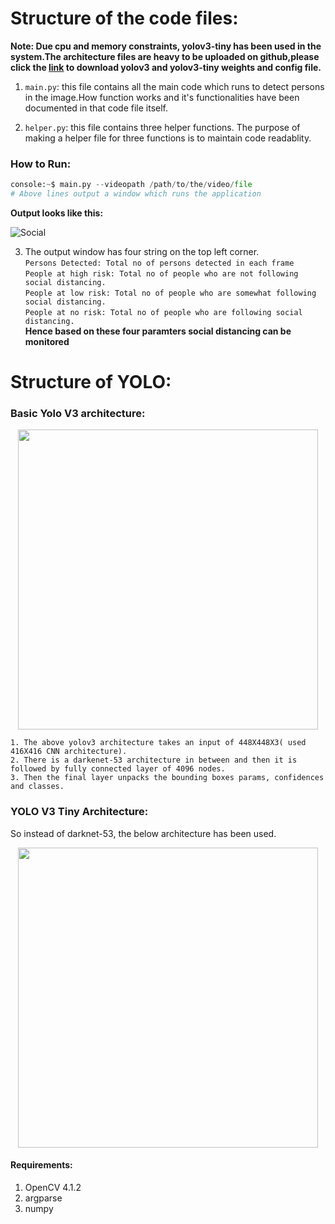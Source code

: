 # Structure of the code files:

 **Note: Due cpu and memory constraints, yolov3-tiny has been used in the system.The architecture files are heavy to be uploaded on github,please click the [link](https://drive.google.com/drive/folders/1tDsQgcUoQw8hnxHRrLbb-nbhfMduEhyn?usp=sharing) to download yolov3 and yolov3-tiny weights and config file.**

1. ```main.py```: this file contains all the main code which runs to detect persons in the image.How function works and it's functionalities have been documented in that code file itself.

2. ```helper.py```: this file contains three helper functions. The purpose of making a helper file for three functions is to maintain code readablity.

### How to Run:
```python
console:~$ main.py --videopath /path/to/the/video/file
# Above lines output a window which runs the application
```
**Output looks like this:**

![Social](video.gif)

3. The output window has four string on the top left corner.  
```Persons Detected: Total no of persons detected in each frame```  
```People at high risk: Total no of people who are not following social distancing.```  
```People at low risk: Total no of people who are somewhat following social distancing.```  
```People at no risk: Total no of people who are following social distancing.```  
**Hence based on these four paramters social distancing can be monitored**

# Structure of YOLO:
### Basic Yolo V3 architecture:
<p align="center">
  <img src="imp-data/yolov-3.png" width = 480>
</p>  

```1. The above yolov3 architecture takes an input of 448X448X3( used 416X416 CNN architecture).```  
```2. There is a darkenet-53 architecture in between and then it is followed by fully connected layer of 4096 nodes.```  
```3. Then the final layer unpacks the bounding boxes params, confidences and classes.```  

### YOLO V3 Tiny Architecture:
So instead of darknet-53, the below architecture has been used.  
<p align="center">
  <img src="imp-data/yolo-tiny.png" width = 480>
</p>  
  
#### Requirements:
1. OpenCV 4.1.2  
2. argparse  
3. numpy  

  

